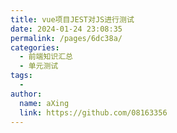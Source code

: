 ```yaml
---
title: vue项目JEST对JS进行测试
date: 2024-01-24 23:08:35
permalink: /pages/6dc38a/
categories:
  - 前端知识汇总
  - 单元测试
tags:
  - 
author: 
  name: aXing
  link: https://github.com/08163356
---
```





